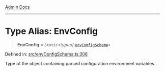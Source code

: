 [Admin Docs](/)

***

# Type Alias: EnvConfig

> **EnvConfig** = `Static`\<*typeof* [`envConfigSchema`](../variables/envConfigSchema.md)\>

Defined in: [src/envConfigSchema.ts:306](https://github.com/PurnenduMIshra129th/talawa-api/blob/6dd1cb0af1891b88aa61534ec8a6180536cd264f/src/envConfigSchema.ts#L306)

Type of the object containing parsed configuration environment variables.
